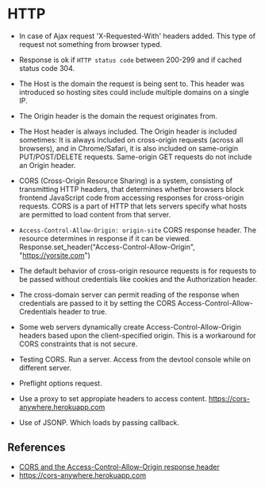 # HTTP

- In case of Ajax request 'X-Requested-With' headers added. This type of request not something from browser typed.

- Response is ok if `HTTP status code` between 200-299 and if cached status code 304.

- The Host is the domain the request is being sent to. This header was introduced so hosting sites could include multiple domains on a single IP.

- The Origin header is the domain the request originates from.

- The Host header is always included. The Origin header is included sometimes: It is always included on cross-origin requests (across all browsers), and in Chrome/Safari, it is also included on same-origin PUT/POST/DELETE requests. Same-origin GET requests do not include an Origin header.

- CORS (Cross-Origin Resource Sharing) is a system, consisting of transmitting HTTP headers, that determines whether browsers block frontend JavaScript code from accessing responses for cross-origin requests. CORS is a part of HTTP that lets servers specify what hosts are permitted to load content from that server.

- `Access-Control-Allow-Origin: origin-site` CORS response header. The resource determines in response if it can be viewed. Response.set_header("Access-Control-Allow-Origin", "https://yorsite.com")

- The default behavior of cross-origin resource requests is for requests to be passed without credentials like cookies and the Authorization header.

- The cross-domain server can permit reading of the response when credentials are passed to it by setting the CORS Access-Control-Allow-Credentials header to true.

- Some web servers dynamically create Access-Control-Allow-Origin headers based upon the client-specified origin. This is a workaround for CORS constraints that is not secure.

- Testing CORS. Run a server. Access from the devtool console while on different server.

- Preflight options request.

- Use a proxy to set appropiate headers to access content. https://cors-anywhere.herokuapp.com

- Use of JSONP. Which loads by passing callback. 

## References
- [CORS and the Access-Control-Allow-Origin response header](https://portswigger.net/web-security/cors/access-control-allow-origin)
- https://cors-anywhere.herokuapp.com